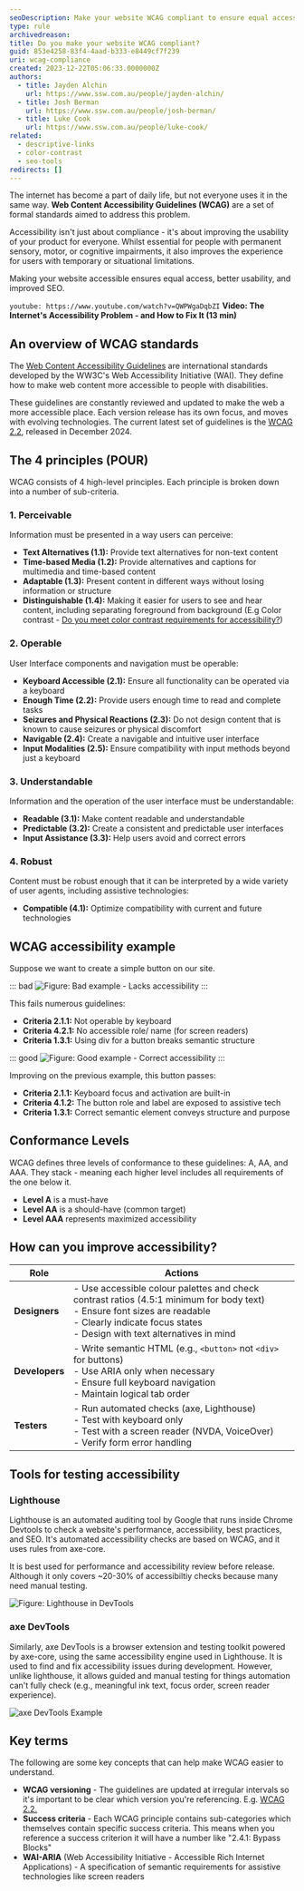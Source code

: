 ```yaml
---
seoDescription: Make your website WCAG compliant to ensure equal access for all users, regardless of abilities or navigation methods.
type: rule
archivedreason:
title: Do you make your website WCAG compliant?
guid: 853e4258-83f4-4aad-b333-e8449cf7f239
uri: wcag-compliance
created: 2023-12-22T05:06:33.0000000Z
authors:
  - title: Jayden Alchin
    url: https://www.ssw.com.au/people/jayden-alchin/
  - title: Josh Berman
    url: https://www.ssw.com.au/people/josh-berman/
  - title: Luke Cook
    url: https://www.ssw.com.au/people/luke-cook/
related:
  - descriptive-links
  - color-contrast
  - seo-tools
redirects: []
---
```


The internet has become a part of daily life, but not everyone uses it in the same way. **Web Content Accessibility Guidelines (WCAG)** are a set of formal standards aimed to address this problem.

Accessibility isn't just about compliance - it's about improving the usability of your product for everyone. Whilst essential for people with permanent sensory, motor, or cognitive impairments, it also improves the experience for users with temporary or situational limitations.

<!--endintro-->

Making your website accessible ensures equal access, better usability, and improved SEO.

`youtube: https://www.youtube.com/watch?v=QWPWgaDqbZI`
**Video: The Internet's Accessibility Problem - and How to Fix It (13 min)**

## An overview of WCAG standards

The [Web Content Accessibility Guidelines](https://www.w3.org/WAI/standards-guidelines/wcag/) are international standards developed by the WW3C's Web Accessibility Initiative (WAI). They define how to make web content more accessible to people with disabilities.

These guidelines are constantly reviewed and updated to make the web a more accessible place. Each version release has its own focus, and moves with evolving technologies. The current latest set of guidelines is the [WCAG 2.2](https://www.w3.org/TR/WCAG22/), released in December 2024.

## The 4 principles (POUR)

WCAG consists of 4 high-level principles. Each principle is broken down into a number of sub-criteria.

### 1. Perceivable

Information must be presented in a way users can perceive:

* **Text Alternatives (1.1):** Provide text alternatives for non-text content
* **Time-based Media (1.2):** Provide alternatives and captions for multimedia and time-based content
* **Adaptable (1.3):** Present content in different ways without losing information or structure
* **Distinguishable (1.4):** Making it easier for users to see and hear content, including separating foreground from background (E.g Color contrast - [Do you meet color contrast requirements for accessibility?](/rules/color-contrast/))

### 2. Operable

User Interface components and navigation must be operable:

* **Keyboard Accessible (2.1):** Ensure all functionality can be operated via a keyboard
* **Enough Time (2.2):** Provide users enough time to read and complete tasks
* **Seizures and Physical Reactions (2.3):** Do not design content that is known to cause seizures or physical discomfort
* **Navigable (2.4):** Create a navigable and intuitive user interface
* **Input Modalities (2.5):** Ensure compatibility with input methods beyond just a keyboard

### 3. Understandable

Information and the operation of the user interface must be understandable:

* **Readable (3.1):** Make content readable and understandable
* **Predictable (3.2):** Create a consistent and predictable user interfaces
* **Input Assistance (3.3):** Help users avoid and correct errors

### 4. Robust

Content must be robust enough that it can be interpreted by a wide variety of user agents, including assistive technologies:

* **Compatible (4.1):** Optimize compatibility with current and future technologies

## WCAG accessibility example

Suppose we want to create a simple button on our site.

::: bad
![Figure: Bad example - Lacks accessibility](./bad-example-accessibility.png)
:::

This fails numerous guidelines:

* **Criteria 2.1.1:** Not operable by keyboard
* **Criteria 4.2.1:** No accessible role/ name (for screen readers)
* **Criteria 1.3.1:** Using div for a button breaks semantic structure

::: good
![Figure: Good example - Correct accessibility](./good-example-accessibility.png)
:::

Improving on the previous example, this button passes:

* **Criteria 2.1.1:** Keyboard focus and activation are built-in
* **Criteria 4.1.2:** The button role and label are exposed to assistive tech
* **Criteria 1.3.1:** Correct semantic element conveys structure and purpose

## Conformance Levels

WCAG defines three levels of conformance to these guidelines: A, AA, and AAA. They stack - meaning each higher level includes all requirements of the one below it.

* **Level A** is a must-have
* **Level AA** is a should-have (common target)
* **Level AAA** represents maximized accessibility

## How can you improve accessibility?

| Role       | Actions |
|------------|---------|
| **Designers**  | - Use accessible colour palettes and check contrast ratios (4.5:1 minimum for body text)<br>- Ensure font sizes are readable<br>- Clearly indicate focus states<br>- Design with text alternatives in mind |
| **Developers** | - Write semantic HTML (e.g., `<button>` not `<div>` for buttons)<br>- Use ARIA only when necessary<br>- Ensure full keyboard navigation<br>- Maintain logical tab order |
| **Testers**    | - Run automated checks (axe, Lighthouse)<br>- Test with keyboard only<br>- Test with a screen reader (NVDA, VoiceOver)<br>- Verify form error handling |

## Tools for testing accessibility

### Lighthouse

Lighthouse is an automated auditing tool by Google that runs inside Chrome Devtools to check a website's performance, accessibility, best practices, and SEO. It's automated accessibility checks are based on WCAG, and it uses rules from axe-core.

It is best used for performance and accessibility review before release. Although it only covers ~20-30% of accessibiltiy checks because many need manual testing.

![Figure: Lighthouse in DevTools](./lighthouse-in-devtools.png)

### axe DevTools

Similarly, axe DevTools is a browser extension and testing toolkit powered by axe-core, using the same accessibility engine used in Lighthouse. It is used to find and fix accessibility issues during development. However, unlike lighthouse, it allows guided and manual testing for things automation can't fully check (e.g., meaningful ink text, focus order, screen reader experience).

![axe DevTools Example](./axe-devtools-example.png)

## Key terms

The following are some key concepts that can help make WCAG easier to understand.

* **WCAG versioning** - The guidelines are updated at irregular intervals so it's important to be clear which version you're referencing. E.g. [WCAG 2.2.](https://www.w3.org/WAI/standards-guidelines/wcag/new-in-22)
* **Success criteria** - Each WCAG principle contains sub-categories which themselves contain specific success criteria. This means when you reference a success criterion it will have a number like "2.4.1: Bypass Blocks"
* **WAI-ARIA** (Web Accessibility Initiative - Accessible Rich Internet Applications) - A specification of semantic requirements for assistive technologies like screen readers
